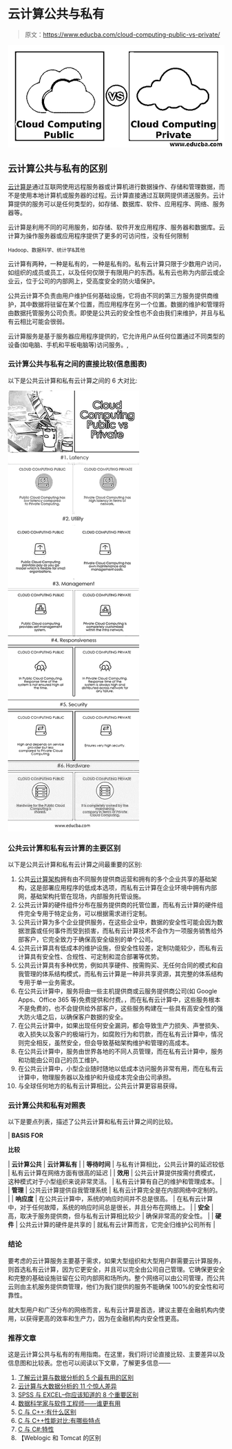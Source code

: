 # 云计算公共与私有

> 原文：<https://www.educba.com/cloud-computing-public-vs-private/>

![Cloud Computing Public vs Private](img/16e938a3fa2394ed5b4c10805c303f54.png)



## 云计算公共与私有的区别

[云计算是](https://www.educba.com/what-is-cloud-computing/)通过互联网使用远程服务器或计算机进行数据操作、存储和管理数据，而不是使用本地计算机或服务器的过程。云计算直接通过互联网提供递送服务。云计算提供的服务可以是任何类型的，如存储、数据库、软件、应用程序、网络、服务器等。

云计算是利用不同的可用服务，如存储、软件开发应用程序、服务器和数据库。云计算为操作服务器或应用程序提供了更多的可访问性，没有任何限制

<small>Hadoop、数据科学、统计学&其他</small>

云计算有两种，一种是私有的，一种是私有的。私有云计算只限于少数用户访问，如组织的成员或员工，以及任何仅限于有限用户的东西。私有云也称为内部云或企业云，位于公司的内部网上，受高度安全的防火墙保护。

公共云计算不负责由用户维护任何基础设施，它将由不同的第三方服务提供商维护，其中数据将驻留在某个位置，而应用程序在另一个位置。数据的维护和管理将由数据托管服务公司负责。即使是公共云的安全性也不会由我们来维护，并且与私有云相比可能会很弱。

云计算服务是基于服务器应用程序提供的，它允许用户从任何位置通过不同类型的设备(如电脑、手机和平板电脑等)访问服务。,

### 云计算公共与私有之间的直接比较(信息图表)

以下是公共云计算和私有云计算之间的 6 大对比:

![Cloud Computing Public vs Private info](img/3f6bfd05a7fbeb0e55e5fb7b9e405221.png)



### 公共云计算和私有云计算的主要区别

以下是公共云计算和私有云计算之间最重要的区别:

1.  公共[云计算架构](https://www.educba.com/cloud-computing-architecture/)拥有由不同服务提供商运营和拥有的多个企业共享的基础架构，这是部署应用程序的低成本选项，而私有云计算在企业环境中拥有内部网，基础架构托管在现场，内部服务托管设施。
2.  公共云计算的硬件组件分布在服务提供商的托管位置，而私有云计算的硬件组件完全专用于特定业务，可以根据需求进行定制。
3.  公共云计算为多个企业提供服务，在这些企业中，数据的安全性可能会因为数据泄露或任何事件而受到损害，而私有云计算技术不会作为一项服务销售给外部客户，它完全致力于确保高安全级别的单个公司。
4.  公共云计算具有低成本的维护设施，但安全性较差，定制功能较少，而私有云计算具有安全性、合规性、可定制和混合部署等优势。
5.  公共云计算具有多种优势，例如共享硬件、按需购买、无任何合同的模式和自我管理的体系结构模式，而私有云计算是一种非共享资源，其完整的体系结构专用于单一业务需求。
6.  在公共云计算中，服务将由一些主机提供商或云服务提供商公司(如 Google Apps、Office 365 等)免费提供和付费。，而在私有云计算中，这些服务根本不是免费的，也不会提供给外部客户，这些服务构建在一些具有高安全性的强大防火墙之后，以确保客户数据的安全。
7.  在公共云计算中，如果出现任何安全漏洞，都会导致生产力损失、声誉损失、收入损失以及客户的极端行为，如腐败行为和罚款，而在私有云计算中，情况则完全相反，虽然安全，但会导致基础架构维护和管理的高成本。
8.  在公共云计算中，服务由世界各地的不同人员管理，而在私有云计算中，服务和功能由公司自己的员工维护。
9.  在公共云计算中，小型企业随时随地以低成本访问服务非常有用，而在私有云计算中，物理服务器以及维护和升级成本完全由公司承担。
10.  与全球任何地方的私有云计算相比，公共云计算更容易获得。

### 云计算公共和私有对照表

以下是要点列表，描述了公共云计算和私有云计算之间的比较。

| **BASIS FOR**

**比较**

 | **云计算公共** | **云计算私有** |
| **等待时间** | 与私有计算相比，公共云计算的延迟较低 | 私有云计算在网络方面有很高的延迟 |
| **效用** | 公共云计算提供按需付费模式，这种模式对于小型组织来说非常灵活。 | 私有云计算有自己的维护和管理成本。 |
| **管理** | 公共云计算提供自我管理系统 | 私有云计算完全是在内部网络中定制的。 |
| **响应度** | 在公共云计算中，系统的响应时间并不总是很高。 | 在私有云计算中，对于任何故障，系统的响应时间总是很长，并且分布在网络上。 |
| **安全** | 高，取决于服务提供商，但与私有云计算相比较少 | 确保非常高的安全性。 |
| **硬件** | 公共云计算的硬件是共享的 | 就私有云计算而言，它完全归维护公司所有 |

### 结论

要考虑的云计算服务主要基于需求，如果大型组织和大型用户群需要云计算服务，则首选私有云计算，因为它更安全，并且可以完全由公司自己管理。它确保更安全和完整的基础设施驻留在公司内部网和场所内。整个网络可以由公司管理，而公共云则由主机服务提供商管理，他们为我们提供的服务不能确保 100%的安全性和可靠性。

就大型用户和广泛分布的网络而言，私有云计算是首选，建议主要在金融机构内使用，以获得更高的效率和生产力，因为在金融机构内安全性更高。

### 推荐文章

这是云计算公共与私有的有用指南。在这里，我们将讨论直接比较、主要差异以及信息图和比较表。您也可以阅读以下文章，了解更多信息——

1.  [了解云计算与数据分析的 5 个最有用的区别](https://www.educba.com/cloud-computing-vs-data-analytics/)
2.  [云计算与大数据分析的 11 个惊人差异](https://www.educba.com/cloud-computing-vs-big-data-analytics/)
3.  [SPSS 与 EXCEL–你应该知道的 8 个重要区别](https://www.educba.com/spss-vs-excel/)
4.  [数据科学家与软件工程师——谁更有用](https://www.educba.com/data-scientist-vs-software-engineer/)
5.  [C 与 C++:有什么区别](https://www.educba.com/c-vs-c-plus-plus/)
6.  [C 与 C++性能对比:有哪些特点](https://www.educba.com/c-vs-c-plus-plus-performance/)
7.  [C 与 C#:特性](https://www.educba.com/c-vs-c-sharp/)
8.  【Weblogic 和 Tomcat 的区别





